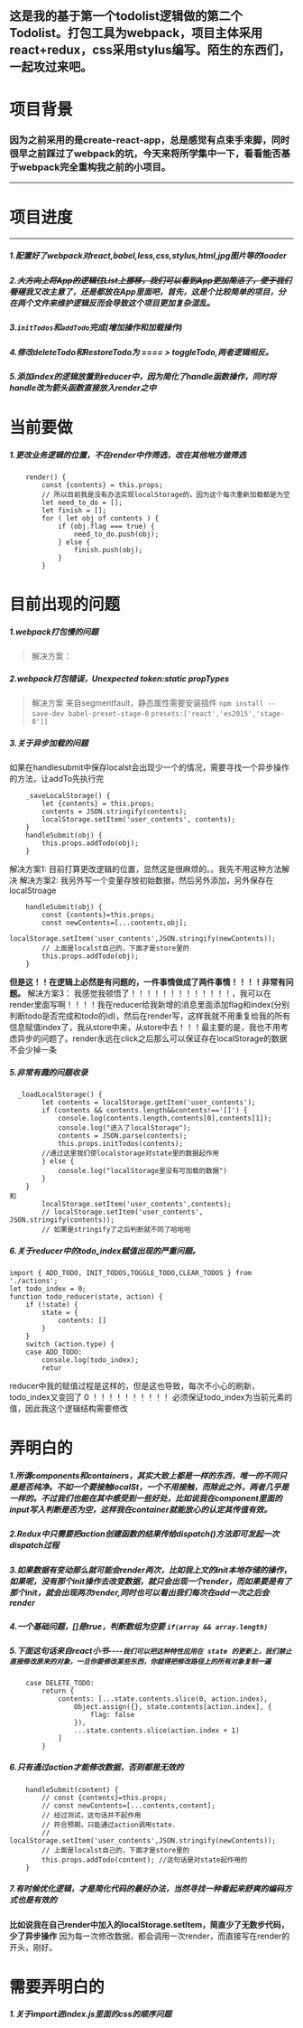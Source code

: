 ## 这是我的基于第一个todolist逻辑做的第二个Todolist。打包工具为webpack，项目主体采用react+redux，css采用stylus编写。陌生的东西们，一起攻过来吧。
# 项目背景
### 因为之前采用的是create-react-app，总是感觉有点束手束脚，同时很早之前踩过了webpack的坑，今天来将所学集中一下，看看能否基于webpack完全重构我之前的小项目。
* * *
#  项目进度
* * *
##### 1.配置好了webpack对react,babel,less,css,stylus,html,jpg图片等的loader
##### 2.~~大方向上将App的逻辑往List上挪移，我们可以看到App更加简洁了，便于我们管理~~我又改主意了，还是都放在App里面吧，首先，这是个比较简单的项目，分在两个文件来维护逻辑反而会导致这个项目更加复杂混乱。
##### 3.`initTodos`和`addTodo`完成(增加操作和加载操作)
##### 4.修改deleteTodo和RestoreTodo为 ==== > toggleTodo,两者逻辑相反。
##### 5.添加index的逻辑放置到reducer中，因为简化了handle函数操作，同时将handle改为箭头函数直接放入render之中


#  当前要做
##### 1.更改业务逻辑的位置，不在render中作筛选，改在其他地方做筛选
```
    render() {
        const {contents} = this.props;
        // 所以目前我是没有办法实现localStorage的，因为这个每次重新加载都是为空
        let need_to_do = [];
        let finish = [];
        for ( let obj of contents ) {
            if (obj.flag === true) {
                need_to_do.push(obj);
            } else {
                finish.push(obj);
            }
        }
```
# 目前出现的问题
##### 1.webpack打包慢的问题
> 解决方案：
##### 2.webpack打包错误，Unexpected token:static propTypes
> 解决方案
来自segmentfault，静态属性需要安装插件
``npm install --save-dev babel-preset-stage-0``
``presets:['react','es2015','stage-0']]``
##### 3.关于异步加载的问题
如果在handlesubmit中保存localst会出现少一个的情况，需要寻找一个异步操作的方法，让addTo先执行完
```
    _saveLocalStorage() {
        let {contents} = this.props;
        contents = JSON.stringify(contents);
        localStorage.setItem('user_contents', contents);
    }
    handleSubmit(obj) {
        this.props.addTodo(obj);
    }
```
> 
解决方案1:
目前打算更改逻辑的位置，显然这是很麻烦的。。我先不用这种方法解决
解决方案2:
我另外写一个变量存放初始数据，然后另外添加，另外保存在localStroage
```
    handleSubmit(obj) {
        const {contents}=this.props;
        const newContents=[...contents,obj];
        localStorage.setItem('user_contents',JSON.stringify(newContents));
        // 上面是localst自己的，下面才是store里的
        this.props.addTodo(obj);
    }
```
**但是这！！在逻辑上必然是有问题的，一件事情做成了两件事情！！！！非常有问题。**
解决方案3：
我感觉我顿悟了！！！！！！！！！！！！！，我可以在render里面写啊！！！！我在reducer给我新增的消息里面添加flag和index(分别判断todo是否完成和todo的id)，然后在render写，这样我就不用重复给我的所有信息赋值index了，我从store中来，从store中去！！！最主要的是，我也不用考虑异步的问题了。render永远在click之后那么可以保证存在localStorage的数据不会少掉一条

##### 5.非常有趣的问题收录
```
  _loadLocalStorage() {
        let contents = localStorage.getItem('user_contents');
        if (contents && contents.length&&contents!=='[]') {
            console.log(contents.length,contents[0],contents[1]);
            console.log("进入了localStorage");
            contents = JSON.parse(contents);
            this.props.initTodos(contents);
        //通过这里我们使localstorage对state里的数据起作用
        } else {
            console.log("localStorage里没有可加载的数据")
        }
    }
和
        localStorage.setItem('user_contents',contents);
        // localStorage.setItem('user_contents', JSON.stringify(contents));
        // 如果是stringify了之后判断就不同了哈哈哈
```
##### 6.关于reducer中的todo_index赋值出现的严重问题。
```
import { ADD_TODO, INIT_TODOS,TOGGLE_TODO,CLEAR_TODOS } from './actions';
let todo_index = 0;
function todo_reducer(state, action) {
    if (!state) {
        state = {
            contents: []
        }
    }
    switch (action.type) {
    case ADD_TODO:
    	console.log(todo_index);
        retur
```
reducer中我的赋值过程是这样的，但是这也导致，每次不小心的刷新，todo_index又变回了 0 ！！！！！！！！！！
必须保证todo_index为当前元素的值，因此我这个逻辑结构需要修改
# 弄明白的
##### 1.所谓components和containers，其实大致上都是一样的东西，唯一的不同只是是否纯净。不如一个要接触localSt，一个不用接触，而除此之外，两者几乎是一样的。不过我们也能在其中感受到一些好处，比如说我在component里面的input写入判断是否为空，这样我在container就能放心的认定其传值有效。
##### 2.Redux中只需要把action创建函数的结果传给dispatch()方法即可发起一次dispatch过程
##### 3.如果数据有变动那么就可能会render两次，比如我上文的init本地存储的操作，如果呢，没有那个init操作去改变数据，就只会出现一个render，而如果要是有了那个init，就会出现两次render,同时也可以看出我们每次在add一次之后会render
##### 4.一个基础问题，[]是true，判断数组为空要  ``if(array && array.length)``
##### 5.下面这句话来自react小书----``我们可以把这种特性应用在 state 的更新上，我们禁止直接修改原来的对象，一旦你要修改某些东西，你就得把修改路径上的所有对象复制一遍``
```
    case DELETE_TODO:
        return {
            contents: [...state.contents.slice(0, action.index),
                Object.assign({}, state.contents[action.index], {
                    flag: false
                }),
                ...state.contents.slice(action.index + 1)
            ]
        }
```
##### 6.只有通过action才能修改数据，否则都是无效的
```
    handleSubmit(content) {
        // const {contents}=this.props;
        // const newContents=[...contents,content];  
        // 经过测试，这句话并不起作用
        // 符合预期，只能通过action调用state.
        // localStorage.setItem('user_contents',JSON.stringify(newContents));
        // 上面是localst自己的，下面才是store里的
        this.props.addTodo(content); //这句话是对state起作用的
    }
```
##### 7.有时候优化逻辑，才是简化代码的最好办法，当然寻找一种看起来舒爽的编码方式也是有效的
**比如说我在自己render中加入的localStorage.setItem，简直少了无数步代码，少了异步操作**
因为每一次修改数据，都会调用一次render，而直接写在render的开头，刚好。
# 需要弄明白的
##### 1.关于import进index.js里面的css的顺序问题